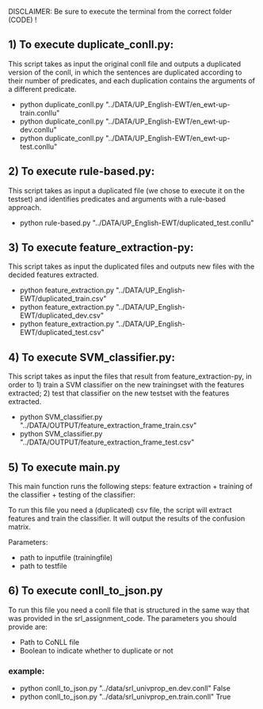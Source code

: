 DISCLAIMER: Be sure to execute the terminal from the correct folder (CODE) !

## 1) To execute duplicate_conll.py:
This script takes as input the original conll file and outputs a duplicated version of the conll, in which the sentences are duplicated according to their number of predicates, and each duplication contains the arguments of a different predicate.

- python duplicate_conll.py "../DATA/UP_English-EWT/en_ewt-up-train.conllu"
- python duplicate_conll.py "../DATA/UP_English-EWT/en_ewt-up-dev.conllu"
- python duplicate_conll.py "../DATA/UP_English-EWT/en_ewt-up-test.conllu"

## 2) To execute rule-based.py:
This script takes as input a duplicated file (we chose to execute it on the testset) and identifies predicates and arguments with a rule-based approach.

- python rule-based.py "../DATA/UP_English-EWT/duplicated_test.conllu"

## 3) To execute feature_extraction-py:
This script takes as input the duplicated files and outputs new files with the decided features extracted. 

- python feature_extraction.py "../DATA/UP_English-EWT/duplicated_train.csv"
- python feature_extraction.py "../DATA/UP_English-EWT/duplicated_dev.csv"
- python feature_extraction.py "../DATA/UP_English-EWT/duplicated_test.csv"

## 4) To execute SVM_classifier.py:
This script takes as input the files that result from feature_extraction-py, in order to 1) train a SVM classifier on the new trainingset with the features extracted; 2) test that classifier on the new testset with the features extracted. 

- python SVM_classifier.py "../DATA/OUTPUT/feature_extraction_frame_train.csv"
- python SVM_classifier.py "../DATA/OUTPUT/feature_extraction_frame_test.csv"

## 5) To execute main.py
This main function runs the following steps: feature extraction + training of the classifier + testing of the classifier:

To run this file you need a (duplicated) csv file, the script will extract features and train the classifier. It will output the results of the confusion matrix.

Parameters:
- path to inputfile (trainingfile)
- path to testfile

## 6) To execute conll_to_json.py
To run this file you need a conll file that is structured in the same way that was provided in the srl_assignment_code.
The parameters you should provide are:
- Path to CoNLL file
- Boolean to indicate whether to duplicate or not

### example:
- python conll_to_json.py "../data/srl_univprop_en.dev.conll" False
- python conll_to_json.py "../data/srl_univprop_en.train.conll" True 



